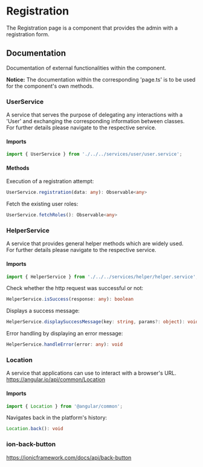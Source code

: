 # Registration
The Registration page is a component that provides the admin with a registration form.

## Documentation
Documentation of external functionalities within the component.

**Notice:** The documentation within the corresponding 'page.ts' is to be used for the component's own methods.

### UserService
A service that serves the purpose of delegating any interactions with a 'User' and exchanging the corresponding information between classes.<br />
For further details please navigate to the respective service.

#### Imports
```typescript
import { UserService } from './../../services/user/user.service';
```

#### Methods
Execution of a registration attempt:
```typescript
UserService.registration(data: any): Observable<any>
```

Fetch the existing user roles:
```typescript
UserService.fetchRoles(): Observable<any>
```

### HelperService
A service that provides general helper methods which are widely used.<br />
For further details please navigate to the respective service.

#### Imports
```typescript
import { HelperService } from './../../services/helper/helper.service';
```

Check whether the http request was successful or not:
```typescript
HelperService.isSuccess(response: any): boolean
```

Displays a success message:
```typescript
HelperService.displaySuccessMessage(key: string, params?: object): void
```


Error handling by displaying an error message:
```typescript
HelperService.handleError(error: any): void
```

### Location
A service that applications can use to interact with a browser's URL.<br />
https://angular.io/api/common/Location

#### Imports
```typescript
import { Location } from '@angular/common';
```

Navigates back in the platform's history:
```typescript
Location.back(): void
```

### ion-back-button
https://ionicframework.com/docs/api/back-button
